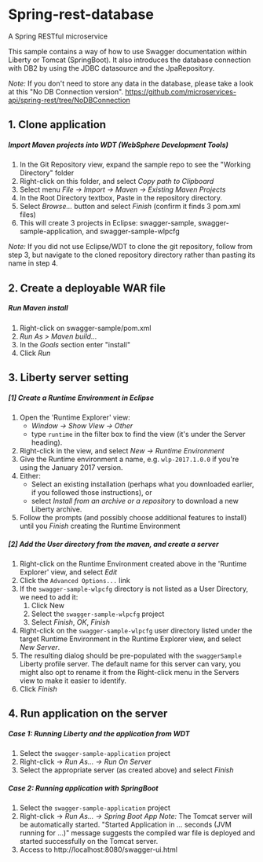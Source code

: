 # Spring-rest-database
A Spring RESTful microservice

This sample contains a way of how to use Swagger documentation within Liberty or Tomcat (SpringBoot).
It also introduces the database connection with DB2 by using the JDBC datasource and the JpaRepository.


*Note:* If you don't need to store any data in the database, please take a look at this "No DB Connection version".
https://github.com/microservices-api/spring-rest/tree/NoDBConnection

## 1. Clone application
#####  Import Maven projects into WDT (WebSphere Development Tools)
1.  In the Git Repository view, expand the sample repo to see the "Working Directory" folder
2.  Right-click on this folder, and select *Copy path to Clipboard*
3.  Select menu *File -> Import -> Maven -> Existing Maven Projects*
4.  In the Root Directory textbox, Paste in the repository directory.
5.  Select *Browse...* button and select *Finish* (confirm it finds 3 pom.xml files)
6.  This will create 3 projects in Eclipse: swagger-sample, swagger-sample-application, and swagger-sample-wlpcfg

*Note:* If you did not use Eclipse/WDT to clone the git repository, follow from step 3, but navigate to the cloned repository directory rather than pasting its name in step 4.

## 2. Create a deployable WAR file
#####  Run Maven install
1. Right-click on swagger-sample/pom.xml
2. *Run As > Maven build...*
3. In the *Goals* section enter "install"
4. Click *Run*

## 3. Liberty server setting
##### [1] Create a Runtime Environment in Eclipse
1. Open the 'Runtime Explorer' view:
    * *Window -> Show View -> Other*
    * type `runtime` in the filter box to find the view (it's under the Server heading).
2. Right-click in the view, and select *New -> Runtime Environment*
3. Give the Runtime environment a name, e.g. `wlp-2017.1.0.0` if you're using the January 2017 version.
4. Either:
    * Select an existing installation (perhaps what you downloaded earlier, if you followed those instructions), or
    * select *Install from an archive or a repository* to download a new Liberty archive.
5. Follow the prompts (and possibly choose additional features to install) until you *Finish* creating the Runtime Environment

##### [2] Add the User directory from the maven, and create a server
1. Right-click on the Runtime Environment created above in the 'Runtime Explorer' view, and select *Edit*
2. Click the `Advanced Options...` link
3. If the `swagger-sample-wlpcfg` directory is not listed as a User Directory, we need to add it:
    1. Click New
    2. Select the `swagger-sample-wlpcfg` project
    3. Select *Finish*, *OK*, *Finish*
4. Right-click on the `swagger-sample-wlpcfg` user directory listed under the target Runtime Environment in the Runtime Explorer view, and select *New Server*.
5. The resulting dialog should be pre-populated with the `swaggerSample` Liberty profile server.
   The default name for this server can vary, you might also opt to rename it from the Right-click menu in the Servers view to make it easier to identify.
6. Click *Finish*

## 4. Run application on the server
##### Case 1: Running Liberty and the application from WDT
1.  Select the `swagger-sample-application` project
2.  Right-click -> *Run As... -> Run On Server*
3.  Select the appropriate server (as created above) and select *Finish*

##### Case 2: Running application with SpringBoot
1.  Select the `swagger-sample-application` project
2.  Right-click -> *Run As... -> Spring Boot App*
*Note:* The Tomcat server will be automatically started.
"Started Application in ... seconds (JVM running for ...)" message suggests the compiled war file is deployed and started successfully on the Tomcat server.
3.  Access to http://localhost:8080/swagger-ui.html
